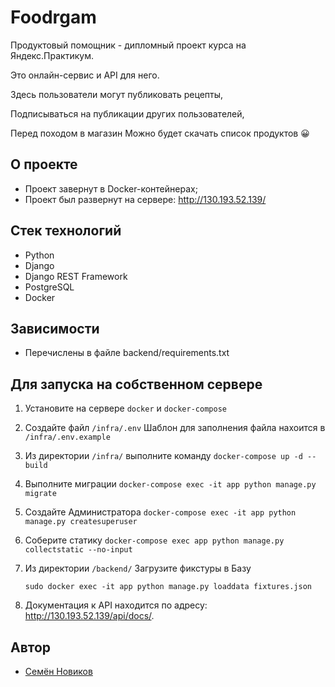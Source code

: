 # Foodrgam

 Продуктовый помощник - дипломный проект курса на Яндекс.Практикум.

 Это онлайн-сервис и API для него. 

 Здесь пользователи могут публиковать рецепты,

 Подписываться на публикации других пользователей,

 Перед походом в магазин Можно будет скачать список продуктов :grinning:

## О проекте 

- Проект завернут в Docker-контейнерах;
- Проект был развернут на сервере: <http://130.193.52.139/>
  
## Стек технологий
- Python
- Django
- Django REST Framework
- PostgreSQL
- Docker

## Зависимости
- Перечислены в файле backend/requirements.txt


## Для запуска на собственном сервере

1. Установите на сервере `docker` и `docker-compose`
2. Создайте файл `/infra/.env` Шаблон для заполнения файла нахоится в `/infra/.env.example`
3. Из директории `/infra/` выполните команду `docker-compose up -d --build`
5. Выполните миграции `docker-compose exec -it app python manage.py migrate`
6. Создайте Администратора `docker-compose exec -it app python manage.py createsuperuser`
7. Соберите статику `docker-compose exec app python manage.py collectstatic --no-input`
8. Из директории `/backend/` Загрузите фикстуры в Базу 

    `sudo docker exec -it app python manage.py loaddata fixtures.json`
8. Документация к API находится по адресу: <http://130.193.52.139/api/docs/>.

## Автор

- [Семён Новиков](https://github.com/Duckin1) 